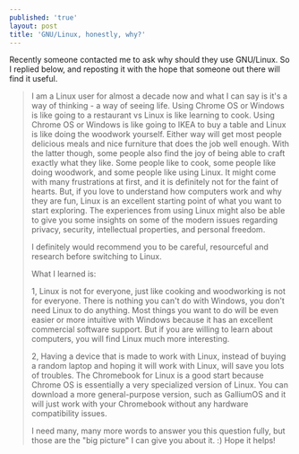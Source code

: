 ```yaml
---
published: 'true'
layout: post
title: 'GNU/Linux, honestly, why?'
---
```

Recently someone contacted me to ask why should they use GNU/Linux. So I replied below, and reposting it with the hope that someone out there will find it useful.

>I am a Linux user for almost a decade now and what I can say is it's a way of thinking - 
a way of seeing life. Using Chrome OS or Windows is like going to a 
restaurant vs Linux is like learning to cook. Using Chrome OS or Windows is 
like going to IKEA to buy a table and Linux is like doing the woodwork 
yourself. Either way will get most people delicious meals and nice 
furniture that does the job well enough. With the latter though, some 
people also find the joy of being able to craft exactly what they like. 
Some people like to cook, some people like doing woodwork, and some people 
like using Linux. It might come with many frustrations at first, and it is 
definitely not for the faint of hearts. But, if you love to understand how 
computers work and why they are fun, Linux is an excellent starting point 
of what you want to start exploring. The experiences from using Linux might 
also be able to give you some insights on some of the modern issues 
regarding privacy, security, intellectual properties, and personal freedom. 
>
>I definitely would recommend you to be careful, resourceful and research 
before switching to Linux. 
>
>What I learned is: 
>
>1, Linux is not for everyone, just like 
cooking and woodworking is not for everyone. There is nothing you can't do 
with Windows, you don't need Linux to do anything. Most things you want to 
do will be even easier or more intuitive with Windows because it has an 
excellent commercial software support. But if you are willing to learn 
about computers, you will find Linux much more interesting. 
>
>2, Having a 
device that is made to work with Linux, instead of buying a random laptop 
and hoping it will work with Linux, will save you lots of troubles. The 
Chromebook for Linux is a good start because Chrome OS is essentially a 
very specialized version of Linux. You can download a more general-purpose 
version, such as GalliumOS and it will just work with your Chromebook 
without any hardware compatibility issues. 
>
>I need many, 
many more words to answer you this question fully, but those are the "big 
picture" I can give you about it. :) Hope it helps! 

